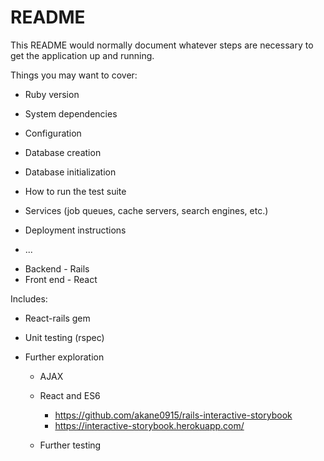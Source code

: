 # README

This README would normally document whatever steps are necessary to get the
application up and running.

Things you may want to cover:

* Ruby version

* System dependencies

* Configuration

* Database creation

* Database initialization

* How to run the test suite

* Services (job queues, cache servers, search engines, etc.)

* Deployment instructions

* ...

- Backend - Rails
- Front end - React

Includes:
- React-rails gem
- Unit testing (rspec)

- Further exploration
  - AJAX
    
  - React and ES6
    - https://github.com/akane0915/rails-interactive-storybook
    - https://interactive-storybook.herokuapp.com/
  - Further testing
